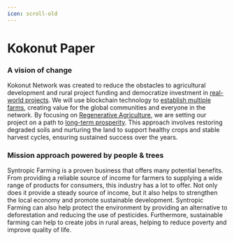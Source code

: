 ```yaml
---
icon: scroll-old
---
```


# Kokonut Paper

### A vision of change <a href="#user-content-a-vision-of-change" id="user-content-a-vision-of-change"></a>

Kokonut Network was created to reduce the obstacles to agricultural development and rural project funding and democratize investment in [real-world projects](https://x.com/KokonutNetwork/status/1808493194142765556). We will use blockchain technology to [establish multiple farms](https://link.kokonut.network/KKN-Seeds-Deck), creating value for the global communities and everyone in the network. By focusing on [Regenerative Agriculture](https://kokonut.network/climate), we are setting our project on a path to [long-term prosperity](https://kokonut.network/impact). This approach involves restoring degraded soils and nurturing the land to support healthy crops and stable harvest cycles, ensuring sustained success over the years.

### Mission approach powered by people & trees

Syntropic Farming is a proven business that offers many potential benefits. From providing a reliable source of income for farmers to supplying a wide range of products for consumers, this industry has a lot to offer. Not only does it provide a steady source of income, but it also helps to strengthen the local economy and promote sustainable development. Syntropic Farming can also help protect the environment by providing an alternative to deforestation and reducing the use of pesticides. Furthermore, sustainable farming can help to create jobs in rural areas, helping to reduce poverty and improve quality of life.
